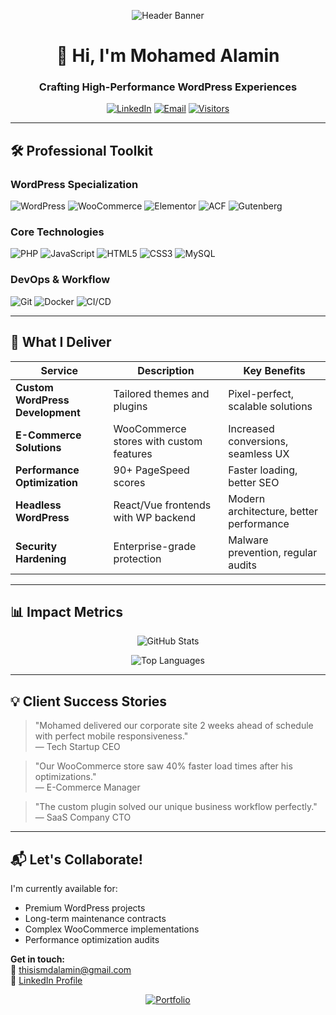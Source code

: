 <div align="center">
  
![Header Banner](https://github.com/thisisalamin/thisisalamin/assets/placeholder-for-actual-banner-image/banner.png) <!-- Consider adding a custom banner image -->

# 👋 Hi, I'm Mohamed Alamin
### Crafting High-Performance WordPress Experiences

[![LinkedIn](https://img.shields.io/badge/LinkedIn-Connect-blue?style=for-the-badge&logo=linkedin)](https://www.linkedin.com/in/thisismdalamin/)
[![Email](https://img.shields.io/badge/Email-Contact%20Me-red?style=for-the-badge&logo=gmail)](mailto:thisismdalamin@gmail.com)
[![Visitors](https://komarev.com/ghpvc/?username=thisisalamin&label=Profile%20Views&color=blueviolet&style=for-the-badge)](https://github.com/thisisalamin)

</div>

---

## 🛠️ Professional Toolkit

### WordPress Specialization
<div>
  <img src="https://img.shields.io/badge/WordPress-Expert-21759B?style=flat-square&logo=wordpress&logoColor=white" alt="WordPress">
  <img src="https://img.shields.io/badge/WooCommerce-Certified-96588A?style=flat-square&logo=woocommerce&logoColor=white" alt="WooCommerce">
  <img src="https://img.shields.io/badge/Elementor-Pro-92003B?style=flat-square&logo=elementor&logoColor=white" alt="Elementor">
  <img src="https://img.shields.io/badge/ACF-Custom%20Solutions-5B9291?style=flat-square" alt="ACF">
  <img src="https://img.shields.io/badge/Gutenberg-Blocks-3592C4?style=flat-square&logo=wordpress" alt="Gutenberg">
</div>

### Core Technologies
<div>
  <img src="https://img.shields.io/badge/PHP-8.0+-777BB4?style=flat-square&logo=php&logoColor=white" alt="PHP">
  <img src="https://img.shields.io/badge/JavaScript-ES6+-F7DF1E?style=flat-square&logo=javascript&logoColor=black" alt="JavaScript">
  <img src="https://img.shields.io/badge/HTML5-E34F26?style=flat-square&logo=html5&logoColor=white" alt="HTML5">
  <img src="https://img.shields.io/badge/CSS3-1572B6?style=flat-square&logo=css3&logoColor=white" alt="CSS3">
  <img src="https://img.shields.io/badge/MySQL-8.0-005C84?style=flat-square&logo=mysql&logoColor=white" alt="MySQL">
</div>

### DevOps & Workflow
<div>
  <img src="https://img.shields.io/badge/Git-Professional-F05032?style=flat-square&logo=git&logoColor=white" alt="Git">
  <img src="https://img.shields.io/badge/Docker-Containers-2496ED?style=flat-square&logo=docker&logoColor=white" alt="Docker">
  <img src="https://img.shields.io/badge/CI/CD-Implemented-5D3FD3?style=flat-square&logo=githubactions" alt="CI/CD">
</div>

---

## 🚀 What I Deliver

| Service | Description | Key Benefits |
|---------|------------|--------------|
| **Custom WordPress Development** | Tailored themes and plugins | Pixel-perfect, scalable solutions |
| **E-Commerce Solutions** | WooCommerce stores with custom features | Increased conversions, seamless UX |
| **Performance Optimization** | 90+ PageSpeed scores | Faster loading, better SEO |
| **Headless WordPress** | React/Vue frontends with WP backend | Modern architecture, better performance |
| **Security Hardening** | Enterprise-grade protection | Malware prevention, regular audits |

---

## 📊 Impact Metrics

<div align="center">

![GitHub Stats](https://github-readme-stats.vercel.app/api?username=thisisalamin&show_icons=true&count_private=true&theme=algolia&hide_border=true&include_all_commits=true)
  
![Top Languages](https://github-readme-stats.vercel.app/api/top-langs/?username=thisisalamin&layout=compact&theme=algolia&hide_border=true)

</div>

---

## 💡 Client Success Stories

> "Mohamed delivered our corporate site 2 weeks ahead of schedule with perfect mobile responsiveness."  
> — Tech Startup CEO

> "Our WooCommerce store saw 40% faster load times after his optimizations."  
> — E-Commerce Manager

> "The custom plugin solved our unique business workflow perfectly."  
> — SaaS Company CTO

---

## 📬 Let's Collaborate!

I'm currently available for:
- Premium WordPress projects
- Long-term maintenance contracts
- Complex WooCommerce implementations
- Performance optimization audits

**Get in touch:**  
📧 [thisismdalamin@gmail.com](mailto:thisismdalamin@gmail.com)  
💼 [LinkedIn Profile](https://www.linkedin.com/in/thisismdalamin/)

<div align="center">
  
[![Portfolio](https://img.shields.io/badge/View-My%20Portfolio-8A2BE2?style=for-the-badge)](https://yourportfolio.com) <!-- Add your actual portfolio link -->
  
</div>
